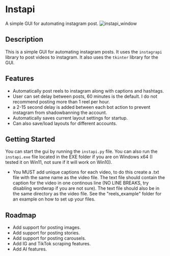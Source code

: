 # Instapi

A simple GUI for automating instagram post.
![instapi_window](https://github.com/galavera/instapi/assets/155681070/6dfeb96d-28a3-473b-a3d3-4eb4c33f7fb0)

## Description

This is a simple GUI for automating instagram posts. It uses the `instagrapi` library to post videos to 
instagram. It also uses the `tkinter` library for the GUI. 

## Features
* Automatically post reels to instagram along with captions and hashtags.
* User can set delay between posts, 60 minutes is the default. I do not recommend posting more than 1 reel per hour.
* a 2-15 second delay is added between each bot action to prevent instagram from shadowbanning the account.
* Automatically saves current layout settings for startup.
* Can also save/load layouts for different accounts.

## Getting Started
You can start the gui by running the `instapi.py` file. You can also run the `instapi.exe` file located in the EXE folder if you are on Windows x64 (I tested it on Win11, not sure if it will work on Win10).

* You MUST add unique captions for each video, to do this create a .txt file with the same name as the video file. The text file should contain the caption for the video in one continous line (NO LINE BREAKS, try disabling wordwrap if you are not sure). The text file should also be in the same directory as the video file. See the "reels_example" folder for an example on how to set up your files.

## Roadmap
* Add support for posting images.
* Add support for posting stories.
* Add support for posting carousels.
* Add IG and TikTok scraping features.
* Add AI features.
